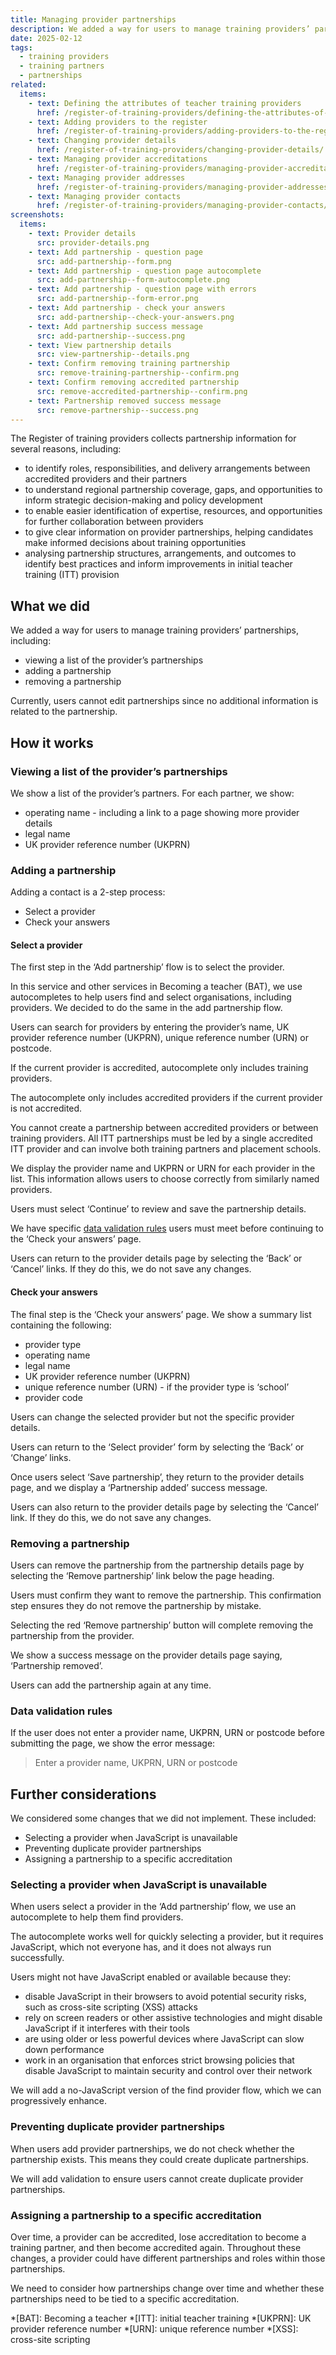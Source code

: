 ```yaml
---
title: Managing provider partnerships
description: We added a way for users to manage training providers’ partnerships
date: 2025-02-12
tags:
  - training providers
  - training partners
  - partnerships
related:
  items:
    - text: Defining the attributes of teacher training providers
      href: /register-of-training-providers/defining-the-attributes-of-teacher-training-providers/
    - text: Adding providers to the register
      href: /register-of-training-providers/adding-providers-to-the-register/
    - text: Changing provider details
      href: /register-of-training-providers/changing-provider-details/
    - text: Managing provider accreditations
      href: /register-of-training-providers/managing-provider-accreditations/
    - text: Managing provider addresses
      href: /register-of-training-providers/managing-provider-addresses/
    - text: Managing provider contacts
      href: /register-of-training-providers/managing-provider-contacts/
screenshots:
  items:
    - text: Provider details
      src: provider-details.png
    - text: Add partnership - question page
      src: add-partnership--form.png
    - text: Add partnership - question page autocomplete
      src: add-partnership--form-autocomplete.png
    - text: Add partnership - question page with errors
      src: add-partnership--form-error.png
    - text: Add partnership - check your answers
      src: add-partnership--check-your-answers.png
    - text: Add partnership success message
      src: add-partnership--success.png
    - text: View partnership details
      src: view-partnership--details.png
    - text: Confirm removing training partnership
      src: remove-training-partnership--confirm.png
    - text: Confirm removing accredited partnership
      src: remove-accredited-partnership--confirm.png
    - text: Partnership removed success message
      src: remove-partnership--success.png
---
```


The Register of training providers collects partnership information for several reasons, including:

- to identify roles, responsibilities, and delivery arrangements between accredited providers and their partners
- to understand regional partnership coverage, gaps, and opportunities to inform strategic decision-making and policy development
- to enable easier identification of expertise, resources, and opportunities for further collaboration between providers
- to give clear information on provider partnerships, helping candidates make informed decisions about training opportunities
- analysing partnership structures, arrangements, and outcomes to identify best practices and inform improvements in initial teacher training (ITT) provision

## What we did

We added a way for users to manage training providers’ partnerships, including:

- viewing a list of the provider’s partnerships
- adding a partnership
- removing a partnership

Currently, users cannot edit partnerships since no additional information is related to the partnership.

## How it works

### Viewing a list of the provider’s partnerships

We show a list of the provider’s partners. For each partner, we show:

- operating name - including a link to a page showing more provider details
- legal name
- UK provider reference number (UKPRN)

### Adding a partnership

Adding a contact is a 2-step process:

- Select a provider
- Check your answers

#### Select a provider

The first step in the ‘Add partnership’ flow is to select the provider.

In this service and other services in Becoming a teacher (BAT), we use autocompletes to help users find and select organisations, including providers. We decided to do the same in the add partnership flow.

Users can search for providers by entering the provider’s name, UK provider reference number (UKPRN), unique reference number (URN) or postcode.

If the current provider is accredited, autocomplete only includes training providers.

The autocomplete only includes accredited providers if the current provider is not accredited.

You cannot create a partnership between accredited providers or between training providers. All ITT partnerships must be led by a single accredited ITT provider and can involve both training partners and placement schools.

We display the provider name and UKPRN or URN for each provider in the list. This information allows users to choose correctly from similarly named providers.

Users must select ‘Continue’ to review and save the partnership details.

We have specific [data validation rules](#data-validation-rules) users must meet before continuing to the ‘Check your answers’ page.

Users can return to the provider details page by selecting the ‘Back’ or ‘Cancel’ links. If they do this, we do not save any changes.

#### Check your answers

The final step is the ‘Check your answers’ page. We show a summary list containing the following:

- provider type
- operating name
- legal name
- UK provider reference number (UKPRN)
- unique reference number (URN) - if the provider type is ‘school’
- provider code

Users can change the selected provider but not the specific provider details.

Users can return to the ‘Select provider’ form by selecting the ‘Back’ or ‘Change’ links.

Once users select ‘Save partnership’, they return to the provider details page, and we display a ‘Partnership added’ success message.

Users can also return to the provider details page by selecting the ‘Cancel’ link. If they do this, we do not save any changes.

### Removing a partnership

Users can remove the partnership from the partnership details page by selecting the ‘Remove partnership’ link below the page heading.

Users must confirm they want to remove the partnership. This confirmation step ensures they do not remove the partnership by mistake.

Selecting the red ‘Remove partnership’ button will complete removing the partnership from the provider.

We show a success message on the provider details page saying, ‘Partnership removed’.

Users can add the partnership again at any time.

### Data validation rules

If the user does not enter a provider name, UKPRN, URN or postcode before submitting the page, we show the error message:

> Enter a provider name, UKPRN, URN or postcode

## Further considerations

We considered some changes that we did not implement. These included:

- Selecting a provider when JavaScript is unavailable
- Preventing duplicate provider partnerships
- Assigning a partnership to a specific accreditation

### Selecting a provider when JavaScript is unavailable

When users select a provider in the ‘Add partnership’ flow, we use an autocomplete to help them find providers.

The autocomplete works well for quickly selecting a provider, but it requires JavaScript, which not everyone has, and it does not always run successfully.

Users might not have JavaScript enabled or available because they:

- disable JavaScript in their browsers to avoid potential security risks, such as cross-site scripting (XSS) attacks
- rely on screen readers or other assistive technologies and might disable JavaScript if it interferes with their tools
- are using older or less powerful devices where JavaScript can slow down performance
- work in an organisation that enforces strict browsing policies that disable JavaScript to maintain security and control over their network

We will add a no-JavaScript version of the find provider flow, which we can progressively enhance.

### Preventing duplicate provider partnerships

When users add provider partnerships, we do not check whether the partnership exists. This means they could create duplicate partnerships.

We will add validation to ensure users cannot create duplicate provider partnerships.

### Assigning a partnership to a specific accreditation

Over time, a provider can be accredited, lose accreditation to become a training partner, and then become accredited again. Throughout these changes, a provider could have different partnerships and roles within those partnerships.

We need to consider how partnerships change over time and whether these partnerships need to be tied to a specific accreditation.

*[BAT]: Becoming a teacher
*[ITT]: initial teacher training
*[UKPRN]: UK provider reference number
*[URN]: unique reference number
*[XSS]: cross-site scripting

